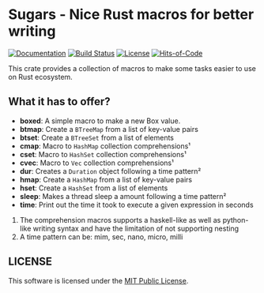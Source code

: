 # Sugars - Nice Rust macros for better writing

[![Documentation](https://docs.rs/sugars/badge.svg)](https://crates.io/crates/sugars)
[![Build Status](https://travis-ci.com/GrayJack/sugars.svg?token=shFam3KGN8B2PbDYxY4y&branch=master)](https://travis-ci.com/GrayJack/sugars)
[![License](https://img.shields.io/github/license/GrayJack/sugars.svg)](./LICENSE)
[![Hits-of-Code](https://hitsofcode.com/github/GrayJack/sugars)](https://hitsofcode.com/view/github/GrayJack/sugars)

This crate provides a collection of macros to make some tasks easier to use
on Rust ecosystem.

## What it has to offer?
 * **boxed**: A simple macro to make a new Box value.
 * **btmap**: Create a `BTreeMap` from a list of key-value pairs
 * **btset**: Create a `BTreeSet` from a list of elements
 * **cmap**: Macro to `HashMap` collection comprehensions¹
 * **cset**: Macro to `HashSet` collection comprehensions¹
 * **cvec**: Macro to `Vec` collection comprehensions¹
 * **dur**: Creates a `Duration` object following a time pattern²
 * **hmap**: Create a `HashMap` from a list of key-value pairs
 * **hset**: Create a `HashSet` from a list of elements
 * **sleep**: Makes a thread sleep a amount following a time pattern²
 * **time**: Print out the time it took to execute a given expression in seconds

 1. The comprehension macros supports a haskell-like as well as python-like writing syntax and have the limitation of not supporting nesting
 2. A time pattern can be: mim, sec, nano, micro, milli

## LICENSE
This software is licensed under the [MIT Public License](./LICENSE).
